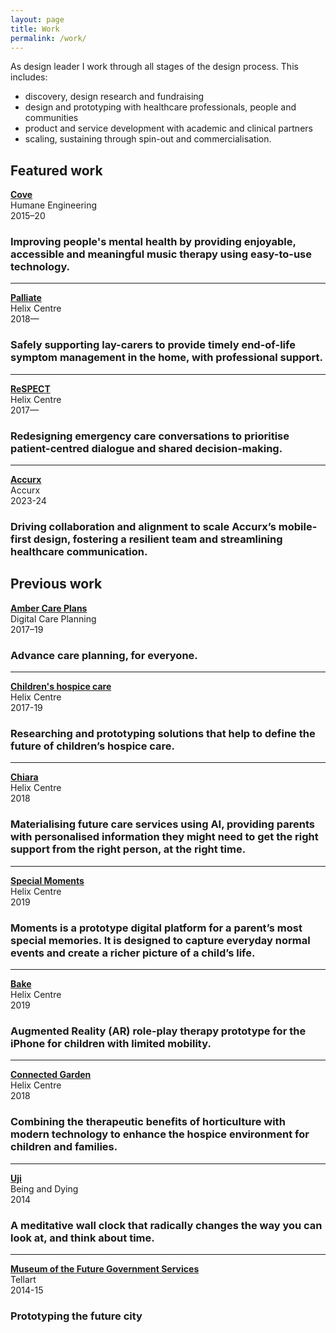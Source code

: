 ```yaml
---
layout: page
title: Work
permalink: /work/
---
```


As design leader I work through all stages of the design process. This includes:
- discovery, design research and fundraising
- design and prototyping with healthcare professionals, people and communities
- product and service development with academic and clinical partners
- scaling, sustaining through spin-out and commercialisation.

## Featured work

[**Cove**](/cove)  
Humane Engineering  
2015–20 
### Improving people's mental health by providing enjoyable, accessible and meaningful music therapy using easy-to-use technology.

---
[**Palliate**](/palliate)  
Helix Centre  
2018—

### Safely supporting lay-carers to provide timely end-of-life symptom management in the home, with professional support.

---
[**ReSPECT**](/respect)  
Helix Centre  
2017—

### Redesigning emergency care conversations to prioritise patient-centred dialogue and shared decision-making.

---
[**Accurx**](/accurx)  
Accurx  
2023-24

### Driving collaboration and alignment to scale Accurx’s mobile-first design, fostering a resilient team and streamlining healthcare communication.


## Previous work

[**Amber Care Plans**](/amber)  
Digital Care Planning  
2017–19

### Advance care planning, for everyone.

---
[**Children's hospice care**](/childrens-hospice)  
Helix Centre  
2017-19

### Researching and prototyping solutions that help to define the future of children’s hospice care.

----
[**Chiara**](/chiara)  
Helix Centre  
2018

### Materialising future care services using AI, providing parents with personalised information they might need to get the right support from the right person, at the right time. 

---
[**Special Moments**](/special-moments)  
Helix Centre  
2019

### Moments is a prototype digital platform for a parent’s most special memories. It is designed to capture everyday normal events and create a richer picture of a child’s life.

---
[**Bake**](/bake)  
Helix Centre  
2019

### Augmented Reality (AR) role-play therapy prototype for the iPhone for children with limited mobility.

---
[**Connected Garden**](/garden)  
Helix Centre  
2018

### Combining the therapeutic benefits of horticulture with modern technology to enhance the hospice environment for children and families.

---
[**Uji**](/uji)  
Being and Dying  
2014

### A meditative wall clock that radically changes the way you can look at, and think about time. 

---
[**Museum of the Future Government Services**](/museum)  
Tellart  
2014-15

### Prototyping the future city
